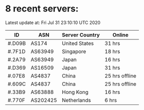 # 8 recent servers:

Latest update at: Fri Jul 31 23:10:10 UTC 2020

| ID | ASN | Server Country | Online |
| -- | --- | -------------- | ------ |
| #.D09B | AS174 | United States | 31 hrs |
| #.7F1D | AS63949 | Singapore | 18 hrs |
| #.2A79 | AS63949 | Japan | 16 hrs |
| #.D369 | AS16509 | Japan | 31 hrs |
| #.07E8 | AS4837 | China | 25 hrs offline |
| #.609C | AS4837 | China | 25 hrs offline |
| #.33B9 | AS63888 | Hong Kong | 16 hrs |
| #.770F | AS202425 | Netherlands | 6 hrs |

